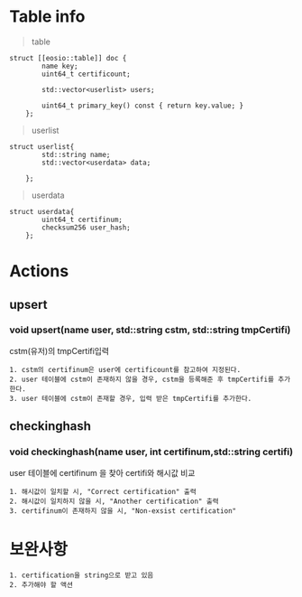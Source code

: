 Table info
==========
> table

	struct [[eosio::table]] doc {
			name key;
			uint64_t certificount;

			std::vector<userlist> users;
			
			uint64_t primary_key() const { return key.value; }
		};
		
> userlist
	
	struct userlist{
			std::string name;
			std::vector<userdata> data;

		};
		
> userdata

	struct userdata{
			uint64_t certifinum;
			checksum256 user_hash;
		};



Actions
=========
upsert
------
### void upsert(name user, std::string cstm, std::string tmpCertifi)

cstm(유저)의 tmpCertifi입력<br>

	1. cstm의 certifinum은 user에 certificount를 참고하여 지정된다.
	2. user 테이블에 cstm이 존재하지 않을 경우, cstm을 등록해준 후 tmpCertifi를 추가한다.
	3. user 테이블에 cstm이 존재할 경우, 입력 받은 tmpCertifi를 추가한다.
	
checkinghash
------------
### void checkinghash(name user, int certifinum,std::string certifi)

user 테이블에 certifinum 을 찾아 certifi와 해시값 비교

	1. 해시값이 일치할 시, "Correct certification" 출력
	2. 해시값이 일치하지 않을 시, "Another certification" 출력
	3. certifinum이 존재하지 않을 시, "Non-exsist certification" 


보완사항
========
	1. certification을 string으로 받고 있음
	2. 추가해야 할 액션
	

